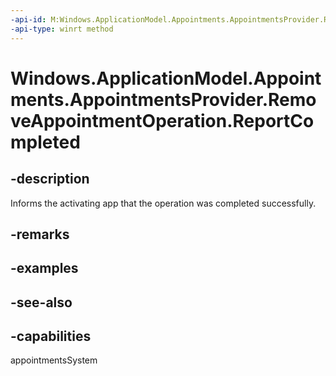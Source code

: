 ```yaml
---
-api-id: M:Windows.ApplicationModel.Appointments.AppointmentsProvider.RemoveAppointmentOperation.ReportCompleted
-api-type: winrt method
---
```


<!-- Method syntax
public void ReportCompleted()
-->

# Windows.ApplicationModel.Appointments.AppointmentsProvider.RemoveAppointmentOperation.ReportCompleted

## -description
Informs the activating app that the operation was completed successfully.

## -remarks

## -examples

## -see-also

## -capabilities
appointmentsSystem
